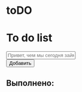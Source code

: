 # toDO
<!DOCTYPE html>
<html lang="en">
<head>
    <link rel="stylesheet" href="https://fonts.googleapis.com/icon?family=Material+Icons">
    <meta charset="UTF-8">
    <meta name="viewport" content="width=device-width, initial-scale=1.0">
    <title>TO DO LIST</title>
    <link href="https://fonts.googleapis.com/css2?family=Montserrat:ital,wght@0,700;1,700&display=swap" rel="stylesheet">
    <link rel="stylesheet" type="text/css" href="https://necolas.github.io/normalize.css/8.0.1/normalize.css">
    <link rel="stylesheet" href="//style.css">
</head>
<body>
    <h1>To do list</h1>
    <div class="flex-wrapper">
        <div class="add-todo-wrapper">
            <div class="input-wrapper">
                <input onkeydown="return checkPhoneKey(event.key)" placeholder="Привет, чем мы сегодня займемся?" type="text" id="description-task">
            </div>
            <div class="button-wrapper">
                <button id="add-task-btn">Добавить</button>
            </div>
        </div>
        <h2>Выполнено:</h2>
        <div class="todos-wrapper">
        </div> 
    </div>
    <script src="/на сдачу/script5.js"></script>
</body>
</html>
